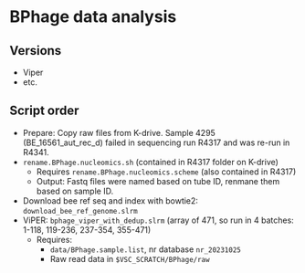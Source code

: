 # BPhage data analysis
## Versions
- Viper
- etc.

## 
## Script order
- Prepare: Copy raw files from K-drive. Sample 4295 (BE_16561_aut_rec_d) failed in sequencing run R4317 and was re-run in R4341.
- `rename.BPhage.nucleomics.sh` (contained in R4317 folder on K-drive)
    - Requires `rename.BPhage.nucleomics.scheme` (also contained in R4317)
    - Output: Fastq files were named based on tube ID, renmane them based on sample ID.
- Download bee ref seq and index with bowtie2: `download_bee_ref_genome.slrm`
- ViPER: `bphage_viper_with_dedup.slrm` (array of 471, so run in 4 batches: 1-118, 119-236, 237-354, 355-471)
    - Requires: 
        - `data/BPhage.sample.list`, nr database `nr_20231025`
        - Raw read data in `$VSC_SCRATCH/BPhage/raw`